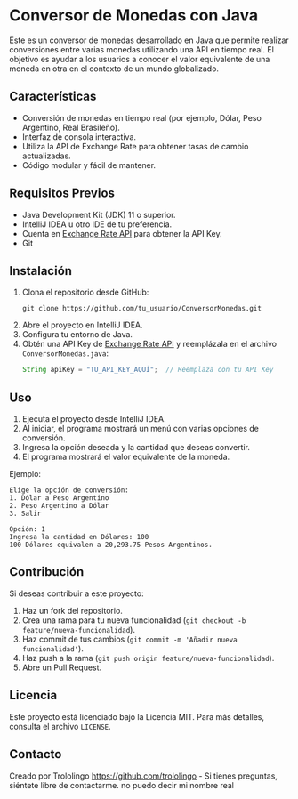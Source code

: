 # Conversor de Monedas con Java

Este es un conversor de monedas desarrollado en Java que permite realizar conversiones entre varias monedas utilizando una API en tiempo real. El objetivo es ayudar a los usuarios a conocer el valor equivalente de una moneda en otra en el contexto de un mundo globalizado.

## Características
- Conversión de monedas en tiempo real (por ejemplo, Dólar, Peso Argentino, Real Brasileño).
- Interfaz de consola interactiva.
- Utiliza la API de Exchange Rate para obtener tasas de cambio actualizadas.
- Código modular y fácil de mantener.

## Requisitos Previos
- Java Development Kit (JDK) 11 o superior.
- IntelliJ IDEA u otro IDE de tu preferencia.
- Cuenta en [Exchange Rate API](https://www.exchangerate-api.com/) para obtener la API Key.
- Git 

## Instalación
1. Clona el repositorio desde GitHub:
   ```
   git clone https://github.com/tu_usuario/ConversorMonedas.git
   ```
2. Abre el proyecto en IntelliJ IDEA.
3. Configura tu entorno de Java.
4. Obtén una API Key de [Exchange Rate API](https://www.exchangerate-api.com/) y reemplázala en el archivo `ConversorMonedas.java`:
   ```java
   String apiKey = "TU_API_KEY_AQUÍ";  // Reemplaza con tu API Key
   ```

## Uso
1. Ejecuta el proyecto desde IntelliJ IDEA.
2. Al iniciar, el programa mostrará un menú con varias opciones de conversión.
3. Ingresa la opción deseada y la cantidad que deseas convertir.
4. El programa mostrará el valor equivalente de la moneda.

Ejemplo:
```
Elige la opción de conversión:
1. Dólar a Peso Argentino
2. Peso Argentino a Dólar
3. Salir

Opción: 1
Ingresa la cantidad en Dólares: 100
100 Dólares equivalen a 20,293.75 Pesos Argentinos.
```

## Contribución
Si deseas contribuir a este proyecto:
1. Haz un fork del repositorio.
2. Crea una rama para tu nueva funcionalidad (`git checkout -b feature/nueva-funcionalidad`).
3. Haz commit de tus cambios (`git commit -m 'Añadir nueva funcionalidad'`).
4. Haz push a la rama (`git push origin feature/nueva-funcionalidad`).
5. Abre un Pull Request.

## Licencia
Este proyecto está licenciado bajo la Licencia MIT. Para más detalles, consulta el archivo `LICENSE`.

## Contacto
Creado por Trololingo https://github.com/trololingo - Si tienes preguntas, siéntete libre de contactarme.
no puedo decir mi nombre real
